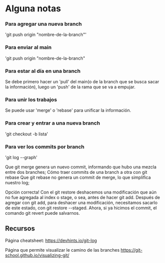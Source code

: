 # Alguna notas

### Para agregar una nueva branch

'git push origin "nombre-de-la-branch"'

### Para enviar al main 

'git push origin "nombre-de-la-branch"


### Para estar al día en una branch

Se debe primero hacer un 'pull' del main(o de la branch que se busca sacar la información), luego un 'push' de la rama que se va a empujar.

### Para unir los trabajos

Se puede usar 'merge' o 'rebase' para unificar la información. 

### Para crear y entrar a una nueva branch

'git checkout -b lista'

### Para ver los commits por branch

'git log --graph'

Que git merge genera un nuevo commit, informando que hubo una mezcla entre dos branches;
Cómo traer commits de una branch a otra con git rebase
Que git rebase no genera un commit de merge, lo que simplifica nuestro log;

Opción correcta! Con el git restore deshacemos una modificación que aún no fue agregada al index o stage, o sea, antes de hacer git add. Después de agregar con git add, para deshacer una modificación, necesitamos sacarlo de este estado, con git restore --staged. Ahora, si ya hicimos el commit, el comando git revert puede salvarnos.


## Recursos 
Página cheatsheet:
https://devhints.io/git-log

Página que permite visualizar le camino de las branches
https://git-school.github.io/visualizing-git/